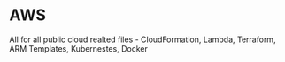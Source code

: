 # AWS
All for all public cloud realted files - CloudFormation, Lambda, Terraform, ARM Templates, Kubernestes, Docker
